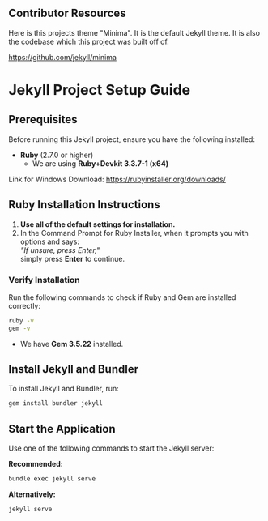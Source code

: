 ## Contributor Resources 
Here is this projects theme "Minima". It is the default Jekyll theme. It is also the codebase which this project was built off of. 

https://github.com/jekyll/minima

# Jekyll Project Setup Guide

## Prerequisites
Before running this Jekyll project, ensure you have the following installed:

- **Ruby** (2.7.0 or higher)
  - We are using **Ruby+Devkit 3.3.7-1 (x64)**

Link for Windows Download: https://rubyinstaller.org/downloads/

## Ruby Installation Instructions

1. **Use all of the default settings for installation.**  
2. In the Command Prompt for Ruby Installer, when it prompts you with options and says:  
   _"If unsure, press Enter,"_  
   simply press **Enter** to continue.

### Verify Installation
Run the following commands to check if Ruby and Gem are installed correctly:

```sh
ruby -v
gem -v
```

- We have **Gem 3.5.22** installed.

## Install Jekyll and Bundler
To install Jekyll and Bundler, run:

```sh
gem install bundler jekyll
```

## Start the Application
Use one of the following commands to start the Jekyll server:

**Recommended:**
```sh
bundle exec jekyll serve
```  
**Alternatively:**
```sh
jekyll serve
```
